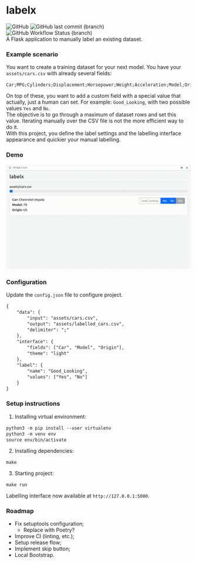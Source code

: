# labelx
![GitHub](https://img.shields.io/github/license/juliengriffoul/labelx)
![GitHub last commit (branch)](https://img.shields.io/github/last-commit/juliengriffoul/labelx/main?label=last%20commit%20on%20main)
![GitHub Workflow Status (branch)](https://img.shields.io/github/workflow/status/juliengriffoul/labelx/makefile/main)  
A Flask application to manually label an existing dataset.

### Example scenario
You want to create a training dataset for your next model. You have your `assets/cars.csv` with already several fields:
```
Car;MPG;Cylinders;Displacement;Horsepower;Weight;Acceleration;Model;Origin
```
On top of these, you want to add a custom field with a special value that actually, just a human can set.
For example: `Good_Looking`, with two possible values `Yes` and `Ǹo`.  
The objective is to go through a maximum of dataset rows and set this value.
Iterating manually over the CSV file is not the more efficient way to do it.  
With this project, you define the label settings and the labelling interface appearance and quickier your manual labelling.

### Demo
<p align="center">
    <img src="docs/demo.gif" width="800" />
</p>

### Configuration
Update the `config.json` file to configure project.
```
{
    "data": {
        "input": "assets/cars.csv",
        "output": "assets/labelled_cars.csv",
        "delimiter": ";"
    },
    "interface": {
        "fields": ["Car", "Model", "Origin"],
        "theme": "light"
    },
    "label": {
        "name": "Good_Looking",
        "values": ["Yes", "No"]
    }
}
```

### Setup instructions
1. Installing virtual environment:
```
python3 -m pip install --user virtualenv
python3 -m venv env
source env/bin/activate
```
2. Installing dependencies:
```
make
```
3. Starting project:
```
make run
```
Labelling interface now available at `http://127.0.0.1:5000`.

### Roadmap
- Fix setuptools configuration;
    - Replace with Poetry?
- Improve CI (linting, etc.);
- Setup release flow;
- Implement skip button;
- Local Bootstrap.